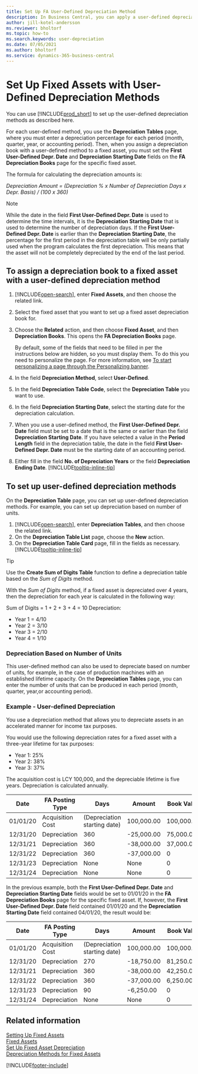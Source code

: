```yaml
---
title: Set Up FA User-Defined Depreciation Method
description: In Business Central, you can apply a user-defined depreciation method for defining your asset's depreciation method on the Fixed Asset Card page.
author: jill-kotel-andersson
ms.reviewer: bholtorf
ms.topic: how-to
ms.search.keywords: user-depreciation
ms.date: 07/05/2021
ms.author: bholtorf
ms.service: dynamics-365-business-central
---
```


# Set Up Fixed Assets with User-Defined Depreciation Methods

You can use [!INCLUDE[prod_short](includes/prod_short.md)] to set up the user-defined depreciation methods as described here.

For each user-defined method, you use the **Depreciation Tables** page, where you must enter a depreciation percentage for each period (month, quarter, year, or accounting period). Then, when you assign a depreciation book with a user-defined method to a fixed asset, you must set the **First User-Defined Depr. Date** and **Depreciation Starting Date** fields on the **FA Depreciation Books** page for the specific fixed asset.  

The formula for calculating the depreciation amounts is:  

*Depreciation Amount = (Depreciation % x Number of Depreciation Days x Depr. Basis) / (100 x 360)*


> [!NOTE]  
> While the date in the field **First User-Defined Depr. Date** is used to determine the time intervals, it is the **Depreciation Starting Date** that is used to determine the number of depreciation days. If the **First User-Defined Depr. Date** is earlier than the **Depreciation Starting Date**, the percentage for the first period in the depreciation table will be only partially used when the program calculates the first depreciation. This means that the asset will not be completely depreciated by the end of the last period.

## To assign a depreciation book to a fixed asset with a user-defined depreciation method

1. [!INCLUDE[open-search](includes/open-search.md)], enter **Fixed Assets**, and then choose the related link.
2. Select the fixed asset that you want to set up a fixed asset depreciation book for.
3. Choose the **Related** action, and then choose **Fixed Asset**, and then **Depreciation Books**. This opens the **FA Depreciation Books** page.

   By default, some of the fields that need to be filled in per the instructions below are hidden, so you must display them. To do this you need to personalize the page. For more information, see [To start personalizing a page through the Personalizing banner](ui-personalization-user.md#start-personalizing-by-using-the-personalization-mode).
4. In the field **Depreciation Method**, select **User-Defined**.
5. In the field **Depreciation Table Code**, select the **Depreciation Table** you want to use.
6. In the field **Depreciation Starting Date**, select the starting date for the depreciation calculation.
7. When you use a user-defined method, the **First User-Defined Depr. Date** field must be set to a date that is the same or earlier than the field **Depreciation Starting Date**. If you have selected a value in the **Period Length** field in the depreciation table, the date in the field **First User-Defined Depr. Date** must be the starting date of an accounting period.
8. Either fill in the field **No. of Depreciation Years** or the field **Depreciation Ending Date**. [!INCLUDE[tooltip-inline-tip](includes/tooltip-inline-tip_md.md)] 

## To set up user-defined depreciation methods

On the **Depreciation Table** page, you can set up user-defined depreciation methods. For example, you can set up depreciation based on number of units.  

1. [!INCLUDE[open-search](includes/open-search.md)], enter **Depreciation Tables**, and then choose the related link.  
2. On the **Depreciation Table List** page, choose the **New** action.  
3. On the **Depreciation Table Card** page, fill in the fields as necessary. [!INCLUDE[tooltip-inline-tip](includes/tooltip-inline-tip_md.md)]  

> [!TIP]
> Use the **Create Sum of Digits Table** function to define a depreciation table based on the *Sum of Digits* method.

With the *Sum of Digits* method, if a fixed asset is depreciated over 4 years, then the depreciation for each year is calculated in the following way:

Sum of Digits = 1 + 2 + 3 + 4 = 10
Depreciation:

* Year 1 = 4/10  
* Year 2 = 3/10  
* Year 3 = 2/10  
* Year 4 = 1/10  

### Depreciation Based on Number of Units

This user-defined method can also be used to depreciate based on number of units, for example, in the case of production machines with an established lifetime capacity. On the **Depreciation Tables** page, you can enter the number of units that can be produced in each period (month, quarter, year,or accounting period).  

### Example - User-defined Depreciation

You use a depreciation method that allows you to depreciate assets in an accelerated manner for income tax purposes.  

You would use the following depreciation rates for a fixed asset with a three-year lifetime for tax purposes:  

* Year 1: 25%  
* Year 2: 38%  
* Year 3: 37%  

The acquisition cost is LCY 100,000, and the depreciable lifetime is five years. Depreciation is calculated annually.  

| Date | FA Posting Type | Days | Amount | Book Value |
| --- | --- | --- | --- | --- |
| 01/01/20 |Acquisition Cost |(Depreciation starting date) |100,000.00 |100,000.00 |
| 12/31/20 |Depreciation |360 |-25,000.00 |75,000.00 |
| 12/31/21 |Depreciation |360 |-38,000.00 |37,000.00 |
| 12/31/22 |Depreciation |360 |-37,000.00 |0 |
| 12/31/23 |Depreciation |None |None |0 |
| 12/31/24 |Depreciation |None |None |0 |

In the previous example, both the **First User-Defined Depr. Date** and **Depreciation Starting Date** fields would be set to 01/01/20 in the **FA Depreciation Books** page for the specific fixed asset. If, however, the **First User-Defined Depr. Date** field contained 01/01/20 and the **Depreciation Starting Date** field contained 04/01/20, the result would be:  

| Date | FA Posting Type | Days | Amount | Book Value |
| --- | --- | --- | --- | --- |
| 01/01/20 |Acquisition Cost |(Depreciation starting date) |100,000.00 |100,000.00 |
| 12/31/20 |Depreciation |270 |-18,750.00 |81,250.00 |
| 12/31/21 |Depreciation |360 |-38,000.00 |42,250.00 |
| 12/31/22 |Depreciation |360 |-37,000.00 |6,250.00 |
| 12/31/23 |Depreciation |90 |-6,250.00 |0 |
| 12/31/24 |Depreciation |None |None |0 |


## Related information
[Setting Up Fixed Assets](fa-setup.md)  
[Fixed Assets](fa-manage.md)  
[Set Up Fixed Asset Depreciation](fa-how-setup-depreciation.md)  
[Depreciation Methods for Fixed Assets](fa-depreciation-methods.md)

[!INCLUDE[footer-include](includes/footer-banner.md)]
